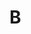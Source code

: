 # B

<script setup> 
    import { Propertys } from '@data/css/property.js'       
    const baseCssUrl = 'https://developer.mozilla.org/zh-CN/docs/Web/CSS/'       
    const { B } = Propertys  
                  
    //下面表格将使用自定义组件               
</script>   

<Mtable :data=B></Mtable>